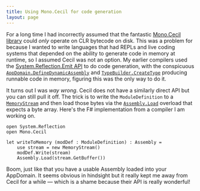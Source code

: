 ```yaml
---
title: Using Mono.Cecil for code generation
layout: page
---
```


For a long time I had incorrectly assumed that the fantastic [Mono.Cecil library](https://cecil.pe/) could *only* operate on CLR bytecode on disk. This was a problem for because I wanted to write languages that had REPLs and live coding systems that depended on the ability to generate code in memory at runtime, so I assumed Cecil was not an option. My earlier compilers used the [System.Reflection.Emit API](https://docs.microsoft.com/en-us/dotnet/api/system.reflection.emit?view=netframework-4.8) to do code generation, with the conspicuous [`AppDomain.DefineDynamicAssembly`](https://docs.microsoft.com/en-us/dotnet/api/system.appdomain.definedynamicassembly?view=netframework-4.8) and [`TypeBuilder.CreateType`](https://docs.microsoft.com/en-us/dotnet/api/system.reflection.emit.typebuilder.createtype?view=netframework-4.8) producing runnable code in memory, figuring this was the only way to do it.

It turns out I was *way wrong*. Cecil does not have a similarly direct API but you can still pull it off. The trick is to write the `ModuleDefinition` to a [`MemoryStream`](https://docs.microsoft.com/en-us/dotnet/api/system.io.memorystream?view=netframework-4.8) and then load those bytes via the [`Assembly.Load`](https://docs.microsoft.com/en-us/dotnet/api/system.reflection.assembly.load?view=netframework-4.8#System_Reflection_Assembly_Load_System_Byte___) overload that expects a byte array. Here's the F# implementation from a compiler I am working on.

    open System.Reflection
    open Mono.Cecil
    
    let writeToMemory (modDef : ModuleDefinition) : Assembly =
        use stream = new MemoryStream()
        modDef.Write(stream)
        Assembly.Load(stream.GetBuffer())

Boom, just like that you have a usable Assembly loaded into your AppDomain. It seems obvious in hindsight but it really kept me away from Cecil for a while — which is a shame because their API is really wonderful!